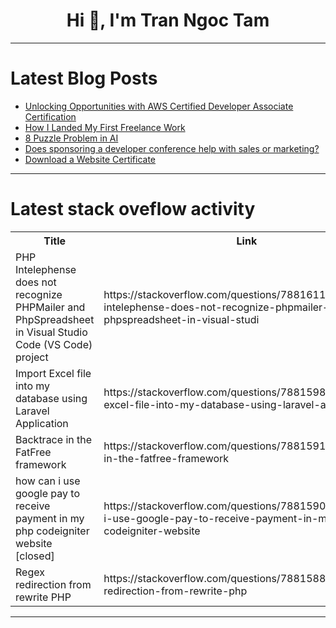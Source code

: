 <h1 align="center">Hi 👋, I'm Tran Ngoc Tam</h1>

---

# Latest Blog Posts 
<!-- BLOG-POST-LIST:START -->
- [Unlocking Opportunities with AWS Certified Developer Associate Certification](https://dev.to/sarah_miller_8ad506ebc65b/unlocking-opportunities-with-aws-certified-developer-associate-certification-546b)
- [How I Landed My First Freelance Work](https://dev.to/dheerajjha451/how-i-landed-my-first-freelance-work-3448)
- [8 Puzzle Problem in AI](https://dev.to/shaiquehossain/8-puzzle-problem-in-ai-2464)
- [Does sponsoring a developer conference help with sales or marketing?](https://dev.to/tramline/does-sponsoring-a-developer-conference-help-with-sales-or-marketing-4ib8)
- [Download a Website Certificate](https://dev.to/woovi/download-a-website-certificate-27n6)
<!-- BLOG-POST-LIST:END -->

---

# Latest stack oveflow activity
<table>
  <tr><th>Title</th><th>Link</th></tr>
  <!-- STACKOVERFLOW:START --><tr><td>PHP Intelephense does not recognize PHPMailer and PhpSpreadsheet in Visual Studio Code &lpar;VS Code&rpar; project</td><td>https://stackoverflow.com/questions/78816114/php-intelephense-does-not-recognize-phpmailer-and-phpspreadsheet-in-visual-studi</td></tr><tr><td>Import Excel file into my database using Laravel Application</td><td>https://stackoverflow.com/questions/78815988/import-excel-file-into-my-database-using-laravel-application</td></tr><tr><td>Backtrace in the FatFree framework</td><td>https://stackoverflow.com/questions/78815917/backtrace-in-the-fatfree-framework</td></tr><tr><td>how can i use google pay to receive payment in my php codeigniter website [closed]</td><td>https://stackoverflow.com/questions/78815900/how-can-i-use-google-pay-to-receive-payment-in-my-php-codeigniter-website</td></tr><tr><td>Regex redirection from rewrite PHP</td><td>https://stackoverflow.com/questions/78815885/regex-redirection-from-rewrite-php</td></tr><!-- STACKOVERFLOW:END -->
</table>

---


